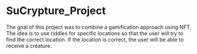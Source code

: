 # SuCrypture_Project
The goal of this project was to combine a gamification approach using NFT. The idea is to use riddles for specific locations so that the user will try to find the correct location. If the location is correct, the user will be able to receive a creature.
